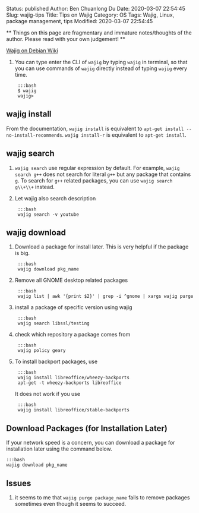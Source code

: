 Status: published
Author: Ben Chuanlong Du
Date: 2020-03-07 22:54:45
Slug: wajig-tips
Title: Tips on Wajig
Category: OS
Tags: Wajig, Linux, package management, tips
Modified: 2020-03-07 22:54:45

**
Things on this page are fragmentary and immature notes/thoughts of the author.
Please read with your own judgement!
**

[Wajig on Debian Wiki](https://wiki.debian.org/Wajig)


1. You can type enter the CLI of `wajig` by typing `wajig` in terminal,
    so that you can use commands of `wajig` directly
    instead of typing `wajig` every time.

        :::bash
        $ wajig
        wajig>

## wajig install

From the documentation,
`wajig install` is equivalent to `apt-get install --no-install-recommends`.
`wajig install-r` is equivalent to `apt-get install`.

## wajig search

1. `wajig search` use regular expression by default.
    For example, 
    `wajig search g++` does not search for literal `g++` but any package that contains `g`. 
    To search for `g++` related packages, 
    you can use `wajig search g\\+\\+` instead.

2. Let wajig also search description

        :::bash
        wajig search -v youtube

## wajig download

1. Download a package for install later.
    This is very helpful if the package is big.

        :::bash
        wajig download pkg_name

1. Remove all GNOME desktop related packages

        :::bash
        wajig list | awk '{print $2}' | grep -i ^gnome | xargs wajig purge

2. install a package of specific version using wajig

        :::bash
        wajig search libssl/testing

3. check which repository a package comes from

        :::bash
        wajig policy geary

6. To install backport packages, use

        :::bash
        wajig install libreoffice/wheezy-backports
        apt-get -t wheezy-backports libreoffice

    It does not work if you use

        :::bash
        wajig install libreoffice/stable-backports

## Download Packages (for Installation Later)

If your network speed is a concern,
you can download a package for installation later using the command below. 

    :::bash
    wajig download pkg_name  

## Issues

1. it seems to me that `wajig purge package_name` fails to remove packages sometimes
    even though it seems to succeed.
